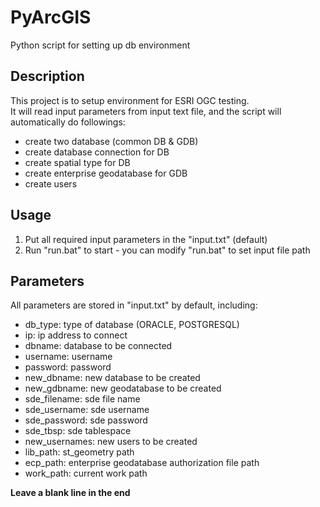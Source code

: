 # PyArcGIS
Python script for setting up db environment
## Description
This project is to setup environment for ESRI OGC testing.  
It will read input parameters from input text file, and the script will automatically do followings:  
- create two database (common DB & GDB)
- create database connection for DB
- create spatial type for DB
- create enterprise geodatabase for GDB
- create users
## Usage
1. Put all required input parameters in the "input.txt" (default)
2. Run "run.bat" to start - you can modify "run.bat" to set input file path
## Parameters
All parameters are stored in "input.txt" by default, including:  
- db_type: type of database (ORACLE, POSTGRESQL)  
- ip: ip address to connect  
- dbname: database to be connected  
- username: username  
- password: password  
- new_dbname: new database to be created  
- new_gdbname: new geodatabase to be created  
- sde_filename: sde file name  
- sde_username: sde username  
- sde_password: sde password  
- sde_tbsp: sde tablespace  
- new_usernames: new users to be created  
- lib_path: st_geometry path  
- ecp_path: enterprise geodatabase authorization file path  
- work_path: current work path  

__Leave a blank line in the end__
